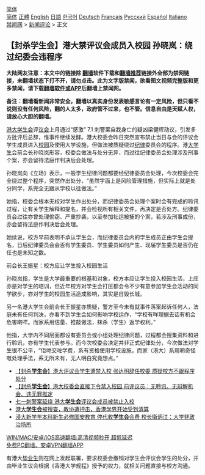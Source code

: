 <!-- 面包屑导航 --> <div class="breadcrumb"><!-- GTranslate: https://gtranslate.io/ -->  <div class="switcher notranslate">  <div class="selected">  <a href="#" onclick="return false;"> 简体</a>  </div>  <div class="option">  <a href="https://www.bannedbook.org" onclick="doGTranslate('zh-CN|zh-CN');jQuery('div.switcher div.selected a').html(jQuery(this).html());return false;" title="简体中文" class="nturl selected"> 简体</a>  <a href="https://www.bannedbook.org/zh-tw/" onclick="doGTranslate('zh-CN|zh-TW');jQuery('div.switcher div.selected a').html(jQuery(this).html());return false;" title="繁體中文" class="nturl"> 正體</a>  <a href="https://www.bannedbook.org/en/" onclick="doGTranslate('zh-CN|en');jQuery('div.switcher div.selected a').html(jQuery(this).html());return false;" title="English" class="nturl"> English</a>  <a href="https://www.bannedbook.org/ja/" onclick="doGTranslate('zh-CN|ja');jQuery('div.switcher div.selected a').html(jQuery(this).html());return false;" title="日本語" class="nturl"> 日語</a>  <a href="https://www.bannedbook.org/ko/" onclick="doGTranslate('zh-CN|ko');jQuery('div.switcher div.selected a').html(jQuery(this).html());return false;" title="한국어" class="nturl"> 한국어</a>  <a href="https://www.bannedbook.org/de/" onclick="doGTranslate('zh-CN|de');jQuery('div.switcher div.selected a').html(jQuery(this).html());return false;" title="Deutsch" class="nturl"> Deutsch</a>  <a href="https://www.bannedbook.org/fr/" onclick="doGTranslate('zh-CN|fr');jQuery('div.switcher div.selected a').html(jQuery(this).html());return false;" title="Français" class="nturl"> Français</a>  <a href="https://www.bannedbook.org/ru/" onclick="doGTranslate('zh-CN|ru');jQuery('div.switcher div.selected a').html(jQuery(this).html());return false;" title="Русский" class="nturl"> Русский</a>  <a href="https://www.bannedbook.org/es/" onclick="doGTranslate('zh-CN|es');jQuery('div.switcher div.selected a').html(jQuery(this).html());return false;" title="Español" class="nturl"> Español</a>  <a href="https://www.bannedbook.org/it/" onclick="doGTranslate('zh-CN|it');jQuery('div.switcher div.selected a').html(jQuery(this).html());return false;" title="Italiano" class="nturl"> Italiano</a>  </div>  </div>      <div class='breadcrumb-sub'><!-- Breadcrumb NavXT 6.3.0 --> <a href="https://www.bannedbook.org/" class="home">禁闻网</a> &gt; <a href="https://www.bannedbook.org/bnews/comments/" class="category">新闻评论</a> &gt; 正文</div></div><h2>【封杀学生会】港大禁评议会成员入校园 孙晓岚：绕过纪委会违程序</h2> <p class="notice"><b>大陆网友注意：本文中的链接除 <a href="https://github.com/bannedbook/fanqiang" >翻墙</a>软件下载和<a href="https://github.com/killgcd/justmysocks/blob/master/README.md">翻墙推荐</a>链接外全部为禁网链接，未翻墙状态下打不开，请勿点击。此为文字版禁闻，欲看图文视频完整版和更多禁闻，请下载<a href="https://github.com/bannedbook/fanqiang">翻墙软件或APP</a>后翻墙上禁闻网。</p><p>备注：翻墙看新闻非常安全，翻墙以真实身份发表敏感言论有一定风险，但只看不说则没有任何风险，翻的人太多，政府管不过来，也不管。信息自由是天赋人权，请放心大胆的翻墙。</b></p>  <div class="entry">  <p><a href="https://www.bannedbook.org/bnews/tag/%E6%B8%AF%E5%A4%A7/" class="st_tag internal_tag" rel="tag" title="标签 港大 下的日志">港大</a><a href="https://www.bannedbook.org/bnews/tag/%E5%AD%A6%E7%94%9F%E4%BC%9A/" class="st_tag internal_tag" rel="tag" title="标签 学生会 下的日志">学生会</a>评<a href="https://www.bannedbook.org/bnews/tag/%E8%AE%AE%E4%BC%9A/" class="st_tag internal_tag" rel="tag" title="标签 议会 下的日志">议会</a>上月通过“感激” 7.1 刺警案自戕身亡的疑凶梁健辉动议，引发多方批评后总辞，惟事件继续发酵。港大校委会昨日突然宣布禁止当日与会的评议会学生成员进入<a href="https://www.bannedbook.org/bnews/tag/%e6%a0%a1%e5%9b%ad/" class="st_tag internal_tag" rel="tag" title="标签 校园 下的日志">校园</a>及使用大学设施，但做法被质疑绕过<a href="https://www.bannedbook.org/bnews/tag/%E7%BA%AA%E5%BE%8B/" class="st_tag internal_tag" rel="tag" title="标签 纪律 下的日志">纪律</a>委员会的程序。港<a href="https://www.bannedbook.org/bnews/tag/%e5%a4%a7%e5%ad%a6%e7%94%9f/" class="st_tag internal_tag" rel="tag" title="标签 大学生 下的日志">大学生</a>会前会长孙晓岚形容，校委会做法与处分无异，而过往纪律委员会处理涉及刑事个案，亦会留待法庭作判决后会处理。</p> <p>孙晓岚向《立场》表示，一般学生纪律问题都要经纪律委员会处理，今次校委会完全绕过整个程序，突然作出处分，“虽然字面上是风险管理措施，但实际上就是处分同学，系完全无跟从学校以往做法。”</p>  <p>她指，校委会根本无权对学生作出处分，而纪律委员会处理个案时会有完成的聆讯过程，让有关学生解释和提名，并会检视所有相关文件，再决定是否处方。纪律委员会过往亦曾处理偷窃、严重抄袭，以至参加社运被捕的个案，若涉及刑事成份，亦会留待法庭作判决后会处理。</p> <p>她续说，校方早前表明不承认学生会，而纪律委员会内的学生成员正由学生会提名，日后纪律委员会会否有学生委员、学生委员如何产生、现届学生委员是否仍在任也是未知之数。</p>  <p>前会长王振星：校方应让学生投入校园生活</p> <p>孙晓岚指，学生是大学最重要的根基和对象，校方本应让学生投入校园生活，上庄亦是对学生的培训，但近年校方对学生会打压都会令不少有意参加学生会活动的同学欲步，亦对学生的校园生活造成影响，其实是自毁长城。</p>  <p>另一名港大学生会前会长王振星亦质疑，警方至今未有就事件落案起诉任何人，法庭未有任何判决，亦看不到学生会如何影响学校运作，“学校有咩理据去话有机会危害啲咩。而家系用估量、推敲做法，抹杀（学生）返学权利。”</p> <p>他指，大学内不同层面都设有委员会或小组处理纪律问题，过程都会搜集资料和进行聆讯，亦有学生代表参与。而今次校委会决定并非正式纪律处分，今次做法对学生很不公平，“佢哋交咗学费，系有资格使用学校设施。而家（港大）系用啲奇怪嘅处理手法，系无所未有，无人明白究竟想点。”</p>  <ul class='op-related-articles' title='相关阅读'> <li><a href='https://www.bannedbook.org/bnews/comments/20210805/1600663.html' target='_blank'>【封杀<b>学生会</b>】港大评议会学生遭禁入校 张达明辞任校委 质疑校方不跟程序处分</a></li> <li><a href='https://www.bannedbook.org/bnews/comments/20210805/1600374.html' target='_blank'>【封杀<b>学生会</b>】港大校委会直接下令禁入校园 前评议员：无聆讯、无辩解机会、违无罪推定</a></li> <li><a href='https://www.bannedbook.org/bnews/ssgc/20210805/1600367.html' target='_blank'>七一刺警案延烧 港大<b>学生会</b>评议会成员被禁止入校</a></li> <li><a href='https://www.bannedbook.org/bnews/renquan/20210731/1597873.html' target='_blank'>港大<b>学生会</b>被搜查，教协遭抨击，香港学界开始受到清算</a></li> <li><a href='https://www.bannedbook.org/bnews/comments/20210726/1594533.html' target='_blank'>浸大新学年本科新生必修国安教育 停代收<b>学生会</b>会费 校长衞炳江：大学非政治场所</a></li> </ul> <p class="texttj"> <a href="https://github.com/bannedbook/fanqiang/wiki/V2ray%E6%9C%BA%E5%9C%BA" target="_blank">WIN/MAC/安卓/iOS高速翻墙:高清视频秒开,超低延迟</a><br/> <a href="https://github.com/bannedbook/fanqiang/wiki/%E7%A6%81%E9%97%BB%E7%BD%91%E5%AE%89%E5%8D%93%E7%BF%BB%E5%A2%99%E6%96%B0%E9%97%BBAPP" target="_blank">免费PC翻墙、安卓VPN翻墙APP</a></p><p>有港大<a href="https://www.bannedbook.org/bnews/tag/%E6%AF%95%E4%B8%9A%E7%94%9F/" class="st_tag internal_tag" rel="tag" title="标签 毕业生 下的日志">毕业生</a>则在网上发起联署，要求校委会撤销对学生会评议会学生的处分，并由毕业生议会根据《香港大学规程》授予的权力，就相关问题直接与校方沟通。</p><a name='sharetosocial'></a>  <div style="margin-bottom:5px;padding-bottom:5px;clear:both"> <div id="archive-pix-1" class="banner-ads"> <!-- AuctionX Display platform tag START --> <div id="26318x728x90x621x_ADSLOT2" clicktrack="%%CLICK_URL_ESC%%"></div> <!-- AuctionX Display platform tag END --> </div> <div id="archive-pix-2" class="banner-ads"> <!-- AuctionX Display platform tag START --> <div id="26315x300x250x621x_ADSLOT2" clicktrack="%%CLICK_URL_ESC%%"></div> <!-- AuctionX Display platform tag END --> </div> </div>  <div id="archive-pix-1" class="banner-ads"> <!-- AuctionX Display platform tag START --> <div id="26318x728x90x621x_ADSLOT3" clicktrack="%%CLICK_URL_ESC%%"></div> <!-- AuctionX Display platform tag END --> </div> </div><!--END ENTRY--> 
